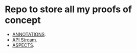 # Repo to store all my proofs of concept

- [ANNOTATIONS](https://github.com/delalama/conceptProofs/tree/master/annotations ).
- [API Stream](https://github.com/delalama/conceptProofs/tree/master/APIStream ).
- [ASPECTS](https://github.com/delalama/conceptProofs/tree/master/aspects ).
